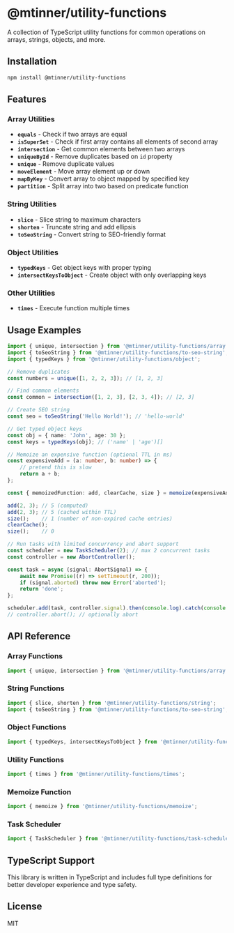 # @mtinner/utility-functions

A collection of TypeScript utility functions for common operations on arrays, strings, objects, and more.

## Installation

```bash
npm install @mtinner/utility-functions
```

## Features

### Array Utilities

- **`equals`** - Check if two arrays are equal
- **`isSuperSet`** - Check if first array contains all elements of second array
- **`intersection`** - Get common elements between two arrays
- **`uniqueById`** - Remove duplicates based on `id` property
- **`unique`** - Remove duplicate values
- **`moveElement`** - Move array element up or down
- **`mapByKey`** - Convert array to object mapped by specified key
- **`partition`** - Split array into two based on predicate function

### String Utilities

- **`slice`** - Slice string to maximum characters
- **`shorten`** - Truncate string and add ellipsis
- **`toSeoString`** - Convert string to SEO-friendly format

### Object Utilities

- **`typedKeys`** - Get object keys with proper typing
- **`intersectKeysToObject`** - Create object with only overlapping keys

### Other Utilities

- **`times`** - Execute function multiple times

## Usage Examples

```typescript
import { unique, intersection } from '@mtinner/utility-functions/array';
import { toSeoString } from '@mtinner/utility-functions/to-seo-string';
import { typedKeys } from '@mtinner/utility-functions/object';

// Remove duplicates
const numbers = unique([1, 2, 2, 3]); // [1, 2, 3]

// Find common elements
const common = intersection([1, 2, 3], [2, 3, 4]); // [2, 3]

// Create SEO string
const seo = toSeoString('Hello World!'); // 'hello-world'

// Get typed object keys
const obj = { name: 'John', age: 30 };
const keys = typedKeys(obj); // ('name' | 'age')[]

// Memoize an expensive function (optional TTL in ms)
const expensiveAdd = (a: number, b: number) => {
    // pretend this is slow
    return a + b;
};

const { memoizedFunction: add, clearCache, size } = memoize(expensiveAdd, { ttl: 5000 });

add(2, 3); // 5 (computed)
add(2, 3); // 5 (cached within TTL)
size();    // 1 (number of non-expired cache entries)
clearCache();
size();    // 0

// Run tasks with limited concurrency and abort support
const scheduler = new TaskScheduler(2); // max 2 concurrent tasks
const controller = new AbortController();

const task = async (signal: AbortSignal) => {
    await new Promise((r) => setTimeout(r, 200));
    if (signal.aborted) throw new Error('aborted');
    return 'done';
};

scheduler.add(task, controller.signal).then(console.log).catch(console.error);
// controller.abort(); // optionally abort
```

## API Reference

### Array Functions

```typescript
import { unique, intersection } from '@mtinner/utility-functions/array';
```

### String Functions

```typescript
import { slice, shorten } from '@mtinner/utility-functions/string';
import { toSeoString } from '@mtinner/utility-functions/to-seo-string';
```

### Object Functions

```typescript
import { typedKeys, intersectKeysToObject } from '@mtinner/utility-functions/object';
```

### Utility Functions

```typescript
import { times } from '@mtinner/utility-functions/times';
```

### Memoize Function
```typescript
import { memoize } from '@mtinner/utility-functions/memoize';
```

### Task Scheduler
```typescript
import { TaskScheduler } from '@mtinner/utility-functions/task-scheduler';
```


## TypeScript Support

This library is written in TypeScript and includes full type definitions for better developer experience and type safety.

## License

MIT